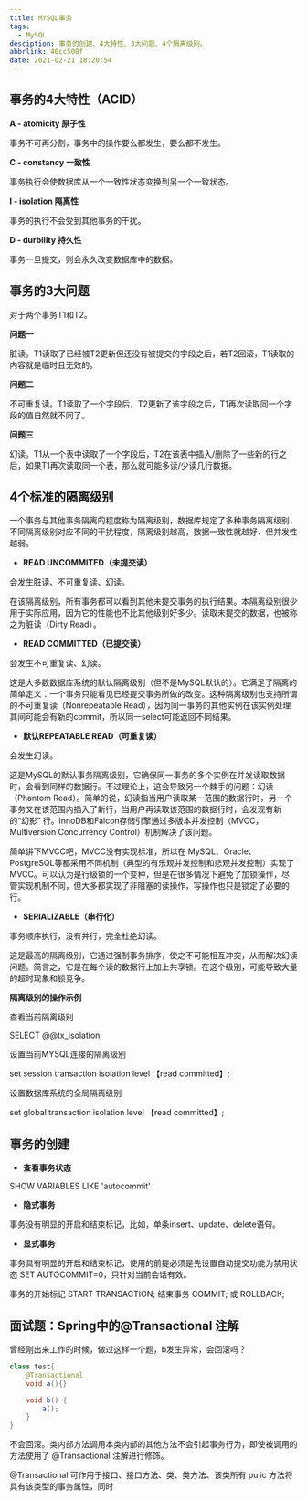 ```yaml
---
title: MYSQL事务
tags:
  - MySQL
desciption: 事务的创建、4大特性、3大问题、4个隔离级别。
abbrlink: 40cc508f
date: 2021-02-21 18:20:54
---
```


## 事务的4大特性（ACID）

**A - atomicity 原子性**

事务不可再分割，事务中的操作要么都发生，要么都不发生。

**C - constancy 一致性**

事务执行会使数据库从一个一致性状态变换到另一个一致状态。

**I - isolation 隔离性**

 事务的执行不会受到其他事务的干扰。

**D - durbility 持久性** 

事务一旦提交，则会永久改变数据库中的数据。

## 事务的3大问题

对于两个事务T1和T2。

**问题一**

脏读。T1读取了已经被T2更新但还没有被提交的字段之后，若T2回滚，T1读取的内容就是临时且无效的。

**问题二**

不可重复读。T1读取了一个字段后，T2更新了该字段之后，T1再次读取同一个字段的值自然就不同了。

**问题三**

幻读。T1从一个表中读取了一个字段后，T2在该表中插入/删除了一些新的行之后，如果T1再次读取同一个表，那么就可能多读/少读几行数据。

## 4个标准的隔离级别

一个事务与其他事务隔离的程度称为隔离级别，数据库规定了多种事务隔离级别，不同隔离级别对应不同的干扰程度，隔离级别越高，数据一致性就越好，但并发性越弱。

- **READ UNCOMMITED（未提交读）**

会发生脏读、不可重复读、幻读。

在该隔离级别，所有事务都可以看到其他未提交事务的执行结果。本隔离级别很少用于实际应用，因为它的性能也不比其他级别好多少。读取未提交的数据，也被称之为脏读（Dirty Read）。

- **READ COMMITTED（已提交读）**

会发生不可重复读、幻读。

这是大多数数据库系统的默认隔离级别（但不是MySQL默认的）。它满足了隔离的简单定义：一个事务只能看见已经提交事务所做的改变。这种隔离级别也支持所谓的不可重复读（Nonrepeatable Read），因为同一事务的其他实例在该实例处理其间可能会有新的commit，所以同一select可能返回不同结果。

- **默认REPEATABLE READ（可重复读）**

会发生幻读。

这是MySQL的默认事务隔离级别，它确保同一事务的多个实例在并发读取数据时，会看到同样的数据行。不过理论上，这会导致另一个棘手的问题：幻读 （Phantom Read）。简单的说，幻读指当用户读取某一范围的数据行时，另一个事务又在该范围内插入了新行，当用户再读取该范围的数据行时，会发现有新的“幻影” 行。InnoDB和Falcon存储引擎通过多版本并发控制（MVCC，Multiversion Concurrency Control）机制解决了该问题。

简单讲下MVCC吧，MVCC没有实现标准，所以在 MySQL、Oracle、PostgreSQL等都采用不同机制（典型的有乐观并发控制和悲观并发控制）实现了MVCC。可以认为是行级锁的一个变种，但是在很多情况下避免了加锁操作，尽管实现机制不同，但大多都实现了非阻塞的读操作，写操作也只是锁定了必要的行。

- **SERIALIZABLE（串行化）**

事务顺序执行，没有并行，完全杜绝幻读。

这是最高的隔离级别，它通过强制事务排序，使之不可能相互冲突，从而解决幻读问题。简言之，它是在每个读的数据行上加上共享锁。在这个级别，可能导致大量的超时现象和锁竞争。

**隔离级别的操作示例**

查看当前隔离级别

SELECT @@tx_isolation;

设置当前MYSQL连接的隔离级别

set session transaction isolation level 【read committed】;

设置数据库系统的全局隔离级别

set global transaction isolation level 【read committed】;

## 事务的创建

- **查看事务状态**

SHOW VARIABLES LIKE 'autocommit'

- **隐式事务**

事务没有明显的开启和结束标记，比如，单条insert、update、delete语句。

- **显式事务**

事务具有明显的开启和结束标记，使用的前提必须是先设置自动提交功能为禁用状态 SET AUTOCOMMIT=0，只针对当前会话有效。

事务的开始标记 START TRANSACTION; 结束事务 COMMIT; 或 ROLLBACK;

## 面试题：Spring中的@Transactional 注解

曾经刚出来工作的时候，做过这样一个题，b发生异常，会回滚吗？

```java
class test{
    @Transactional 
    void a(){}

    void b() {
        a(); 
    }
}
```

不会回滚。类内部方法调用本类内部的其他方法不会引起事务行为，即使被调用的方法使用了 @Transactional 注解进行修饰。

@Transactional  可作用于接口、接口方法、类、类方法、该类所有 pulic 方法将具有该类型的事务属性，同时

